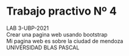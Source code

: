 <h1 class="code-line" data-line-start=0 data-line-end=1 ><a id="TPsLAB_3_0"></a>Trabajo practivo Nº 4</h1>
<p class="has-line-data" data-line-start="1" data-line-end="4">LAB 3-UBP-2021<br>
Crear una pagina web usando bootstrap <br>
Mi pagina web es sobre la ciudad de mendoza <br>  
UNIVERSIDAD BLAS PASCAL</p>
